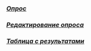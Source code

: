 ### *[Опрос](https://goo.gl/forms/AX4U3gG26J0OtVlk1)*
### *[Редактирование опроса](https://docs.google.com/forms/d/11waoxl-IE5KcgvxddGW7Rw6UR2f09oiRb1sLdlee_i8/edit?usp=sharing)*
### *[Таблица с результатами](https://docs.google.com/spreadsheets/d/18Zg8Bk2Jt3cXYnrzKLZ7g_nNDTVEAll1B99XYxlYWBQ/edit#gid=1939010646)*

